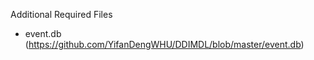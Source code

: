 Additional Required Files
  - event.db (https://github.com/YifanDengWHU/DDIMDL/blob/master/event.db)
